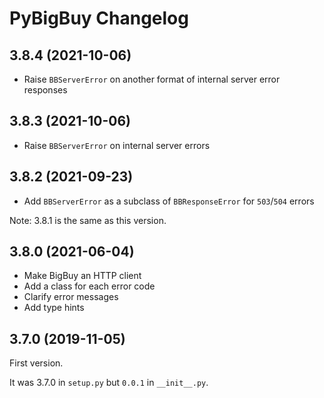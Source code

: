# PyBigBuy Changelog

## 3.8.4 (2021-10-06)

* Raise `BBServerError` on another format of internal server error responses

## 3.8.3 (2021-10-06)

* Raise `BBServerError` on internal server errors 

## 3.8.2 (2021-09-23)

* Add `BBServerError` as a subclass of `BBResponseError` for `503`/`504` errors

Note: 3.8.1 is the same as this version.

## 3.8.0 (2021-06-04)

* Make BigBuy an HTTP client
* Add a class for each error code
* Clarify error messages
* Add type hints

## 3.7.0 (2019-11-05)

First version.

It was 3.7.0 in `setup.py` but `0.0.1` in `__init__.py`.